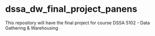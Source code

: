 # dssa_dw_final_project_panens
This repository will have the final project for course DSSA 5102 - Data Gathering & Warehousing 

